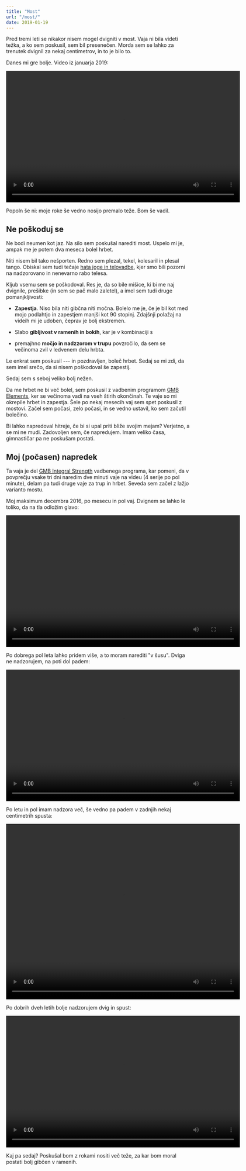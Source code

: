 ```yaml
---
title: "Most"
url: "/most/"
date: 2019-01-19
---
```


Pred tremi leti se nikakor nisem mogel dvigniti v most. 
Vaja ni bila videti težka, a ko sem poskusil, 
sem bil presenečen. Morda sem se lahko
za trenutek dvignil za nekaj centimetrov, in to je bilo to.

Danes mi gre bolje. Video iz januarja 2019:

<video width="640" height="360" controls>
<source src="/bridge/201901.s.mp4" type="video/mp4">
[Most, januar 2019, video](/bridge/201901.s.mp4)
</video>

Popoln še ni: moje roke še vedno nosijo premalo teže. Bom še vadil. 


Ne poškoduj se
--------------

Ne bodi neumen kot jaz. Na silo sem poskušal narediti most.
Uspelo mi je, ampak me je potem dva meseca bolel hrbet.

Niti nisem bil tako nešporten. Redno sem plezal, tekel, kolesaril in
plesal tango. Obiskal sem tudi tečaje 
[hata joge in telovadbe](http://www.jogado.com/),
kjer smo bili pozorni na nadzorovano in nenevarno rabo telesa.

Kljub vsemu sem se poškodoval. Res je, da so bile mišice, ki bi me
naj dvignile, prešibke (in sem se pač malo zaletel), 
a imel sem tudi druge pomanjkljivosti:

- **Zapestja**. Niso bila niti gibčna niti močna. Bolelo me je, če je bil
kot med mojo podlahtjo in zapestjem manjši kot 90 stopinj. Zdajšnji
polažaj na videih mi je udoben, čeprav je bolj ekstremen.

- Slabo **gibljivost v ramenih in bokih**, kar je v kombinaciji s

- premajhno **močjo in nadzzorom v trupu** povzročilo, da sem se 
večinoma zvil v ledvenem delu hrbta.

Le enkrat sem poskusil --- in pozdravljen, boleč hrbet. Sedaj se mi zdi,
da sem imel srečo, da si nisem poškodoval še zapestij.

Sedaj sem s seboj veliko bolj nežen.
 
Da me hrbet ne bi več bolel, sem poskusil z vadbenim programom
[GMB Elements](https://gmb.io/e/), ker se večinoma vadi na vseh
štirih okončinah. Te vaje so mi okrepile hrbet in zapestja.
Šele po nekaj mesecih  vaj sem spet poskusil z mostovi. 
Začel sem počasi, zelo počasi,
in se vedno ustavil, ko sem začutil bolečino.

Bi lahko napredoval hitreje, če bi si upal priti bliže svojim mejam?
Verjetno, a se mi ne mudi. Zadovoljen sem, če napredujem. Imam veliko
časa, gimnastičar pa ne poskušam postati.


Moj (počasen) napredek
----------------------

Ta vaja je del 
[GMB Integral Strength](https://gmb.io/is/) vadbenega programa, kar pomeni,
da v povprečju vsake tri dni naredim dve minuti vaje na videu
(4 serije po pol minute), delam pa tudi druge vaje za trup in hrbet. 
Seveda sem začel z lažjo varianto mostu.

Moj maksimum decembra 2016, po 
mesecu in pol vaj. Dvignem se lahko le toliko, da na tla
odložim glavo:

<video width="640" height="360" controls>
<source src="/bridge/201612.mp4" type="video/mp4">
[Most, december 2016, video](/bridge/201612.mp4)
</video>

Po dobrega pol leta lahko pridem više, a to moram narediti
"v šusu". Dviga ne nadzorujem, na poti dol padem:

<video width="640" height="360" controls>
<source src="/bridge/201707.s.mp4" type="video/mp4">
[Most, julij 2017, video](/bridge/201707.s.mp4)
</video>

Po letu in pol imam nadzora več, še vedno pa padem
v zadnjih nekaj centimetrih spusta:

<video width="640" height="480" controls>
<source src="/bridge/201808.s.mp4" type="video/mp4">
[Most, avgust 2018, video](/bridge/201808.s.mp4)
</video>

Po dobrih dveh letih bolje nadzorujem dvig
in spust:

<video width="640" height="360" controls>
<source src="/bridge/201901.s.mp4" type="video/mp4">
[Most, januar 2019, video](/bridge/201901.s.mp4)
</video>

Kaj pa sedaj? Poskušal bom z rokami nositi več teže, za kar bom
moral postati bolj gibčen v ramenih. 